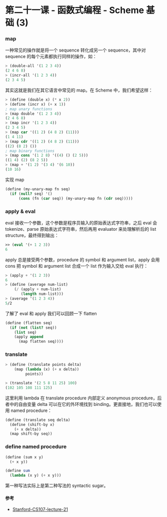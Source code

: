 # 第二十一课 - 函数式编程 - Scheme 基础 \(3\)

### map

一种常见的操作就是将一个 sequence 转化成另一个 sequence，其中对 sequence 的每个元素都执行同样的操作，如：

```scheme
> (double-all '(1 2 3 4))
(2 4 6 8)
> (incr-all '(1 2 3 4))
(2 3 4 5)
```

其实这就是我们在其它语言中常见的 map。在 Scheme 中，我们希望这样：

```scheme
> (define (double x) (* x 2))
> (define (incr x) (+ x 1))
; map unary functions
> (map double '(1 2 3 4))
(2 4 6 8)
> (map incr '(1 2 3 4))
(2 3 4 5)
> (map car '((1 2) (4 8 2) (11)))
(1 4 11)
> (map cdr '((1 2) (4 8 2) (11)))
((2) (8 2) ())
; map binary functions
> (map cons '(1 2 8) '((4) () (2 5)))
((1 4) (2) (8 2 5))
> (map + '(1 2) '(3 4) '(6 10))
(10 16)
```

实现 map

```scheme
(define (my-unary-map fn seq)
  (if (null? seq) '()
      (cons (fn (car seq)) (my-unary-map fn (cdr seq)))))
```

### apply & eval

eval 接收一个参数，这个参数是程序员输入的原始表达式字符串，之后 eval 会 tokenize、parse 原始表达式字符串，然后再用 evaluator 来处理解析后的 list structure，最终得到输出：

```scheme
>> (eval '(+ 1 2 3))
6
```

apply 总是接受两个参数，procedure 的 symbol 和 argument list，apply 会用 cons 把 symbol 和 argument list 合成一个 list 作为输入交给 eval 执行：

```scheme
> (apply + '(1 2 3))
6
> (define (average num-list)
    (/ (apply + num-list)
       (length num-list)))
> (average '(1 2 3 4))
5/2
```

了解了 eval 和 apply 我们可以回顾一下 flatten

```scheme
(define (flatten seq)
  (if (not (list? seq))
    (list seq)
    (apply append
      (map flatten seq))))
```

### translate

```scheme
> (define (translate points delta)
    (map (lambda (x) (+ x delta))
         points))

> (translate '(2 5 8 11 25) 100)
(102 105 108 111 125)
```

这里利用 lambda 在 translate procedure 内部定义 anonymous procedure，后者中的自由变量 delta 可以在它的外环境找到 binding。更直接地，我们也可以使用 named procedure：

```scheme
(define (translate seq delta)
  (define (shift-by x)
    (+ x delta))
  (map shift-by seq))
```

### define named procedure 

```scheme
(define (sum x y)
  (+ x y))

(define sum
  (lambda (x y) (+ x y)))
```

第一种写法实际上是第二种写法的 syntactic sugar。

#### 参考

* [Stanford-CS107-lecture-21](https://www.youtube.com/watch?v=omzSd3En5g4&index=21&list=PL9D558D49CA734A02&t=2216s)



